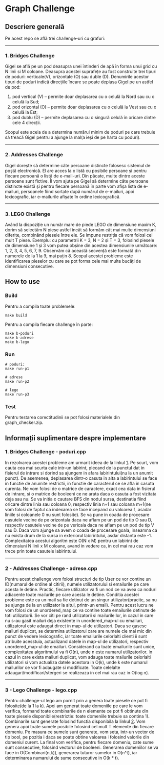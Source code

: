 # Graph Challenge


## Descriere generală
Pe acest repo se află trei challenge-uri cu grafuri:

---

### 1. Bridges Challenge
Gigel se află pe un pod deasupra unei întinderi de apă în forma unui grid cu N linii si M coloane. Deasupra acestei suprafețe au fost construite trei tipuri de poduri: verticale(V), orizontale (O) sau duble (D). Denumirile acestor tipuri de poduri indică direcțiile încare se poate deplasa Gigel pe un astfel de pod:

1. pod vertical (V) – permite doar deplasarea cu o celulă la Nord sau cu o celulă la
Sud;
2. pod orizontal (O) – permite doar deplasarea cu o celulă la Vest sau cu o celulă la
Est;
3. pod dublu (D) – permite deplasarea cu o singură celulă în oricare dintre cele 4 direcții.

Scopul este acela de a determina numărul minim de poduri pe care trebuie să treacă Gigel pentru a ajunge la mal(a ieși de pe harta cu poduri).

---

### 2. Addresses Challenge

Gigel dorește să determine câte persoane distincte folosesc sistemul de poștă electronică. El are acces la o listă cu posibile persoane și pentru fiecare persoană o listă de e-mail-uri. Din păcate, multe dintre aceste persoane sunt fictive.
Îl vom ajuta pe Gigel să determine câte persoane distincte există și pentru fiecare persoană în parte vom afișa lista de e-mailuri, persoanele fiind sortate după numărul de e-mailuri, apoi lexicografic, iar e-mailurile afișate în ordine lexicografică.

---

### 3. LEGO Challenge

Având la dispoziție un număr mare de piede LEGO de dimensiune maxim K, dorim să selectăm N piese astfel încât să formăm cât mai multe dimensiuni diferite, combinând piesele între ele. Se impune restriția că vom folosi cel mult T piese.
Exemplu: cu parametrii K = 3, N = 2 și T = 3, folosind piesele de dimensiune 1 și 3 vom putea obșine din acestea dimensiunile următoare: 1, 2, 3, 4, 5, 6, 7, 9. Observăm că această secvență este formată din numerele de la 1 la 9, mai puțin 8. Scopul acestei probleme este identificarea pieselor cu care se pot forma cele mai multe bucăți de dimensiuni consecutive. 



## How to use
### Build
Pentru a compila toate problemele:

    make build

Pentru a compila fiecare challenge în parte:

    make b-poduri
    make b-adrese
    make b-lego

### Run

    # poduri:
    make run-p1 
    
    # adrese
    make run-p2

    # lego
    make run-p3


### Test
Pentru testarea corectitudinii se pot folosi materialele din graph_checker.zip.

## Informații suplimentare despre implementare
### 1. Bridges Challenge - poduri.cpp

In rezolvarea acestei probleme am urmarit ideea de la linkul [1]. Pe scurt, vom cauta cea mai scurta cale intr-un labirint, plecand de la punctul dat in fisierul de intrare si dorind sa ajungem in afara labirintului(nu la un anumit punct). De asemenea, deplasarea dintr-o casuta in alta a labirintului se face in functie de anumite restrictii, in functie de caracterul ce se afla in casuta curenta.
Ne vom folosi de o matrice de caractere, exact cea data in fisierul de intrare, si o matrice de booleeni ce ne arata daca o casuta a fost vizitata deja sau nu.
Se va initia o cautare BFS din nodul sursa, destinatia fiind oricare dintre linia sau coloana 0, respectiv linia n+1 sau coloana m+1(ne vom folosi de faptul ca indexarea se face incepand cu valoarea 1, asadar liniile si coloanele 0 nu sunt folosite).
Se va pune in coada de procesare casutele vecine de pe orizontala daca ne aflam pe un pod de tip O sau D, respectiv casutele vecine de pe vericala daca ne aflam pe un pod de tip V sau D.
Daca vom ajunge sa avem o coada de procesare goala, inseamna ca nu exista drum de la sursa in exteriorul labirintului, asdar distanta este -1.
Complexitatea acestui algoritm este O(N x M) pentru un labirint de dimensiuni N linii x M coloane, avand in vedere ca, in cel mai rau caz vom trece prin toate casutele labirintului.

---

### 2 - Addresses Challenge - adrese.cpp
Pentru acest challenge vom folosi structuri de tip User ce vor contine un ID(numarul de ordine al citirii), numele utilizatorului si emailurile pe care acesta le detine. Practic, fiecare utilizator va fi un nod ce va avea ca noduri adiacente toate mailurile pe care acesta le detine. Conditia acestei probleme este ca un mail sa fie detinut de un singur utilizator(pracitc, sa nu se ajunga de la un utilizator la altul, printr-un email). Pentru acest lucru ne vom folosi de un unordered_map ce va contine toate emailurile detinute de toti utilizatorii.
Se vor citi pe rand utilizatorii si mailurile lor, in cazul in care nu s-au gasit mailuri deja existente in unordered_map-ul cu emailuri, utilizatorul este adaugat direct in map-ul de utilizatori. Daca se gasesc mailuri duplicat, se determina utilizatorul care are numele cle mai mic din punct de vedere lexicografic, iar toate emailurile celorlalti clienti ii sunt atribuite acesstuia, actualizand datele in map-ul de utilizatori, respectiv unordered_map-ul de emailuri.
Considerand ca toate emailurile sunt unice, complexitatea algoritmului va fi O(n), unde n este numarul utilizatorilor. In cazul in care exista mailuri duplicat, vom adauga toate mailurile celorlalti utilizatori si vom actualiza datele acestora in O(k), unde k este numarul mailurilor ce vor fi adaugate si modificate. Toate celelalte adaugari/modificari/stergeri se realizeaza in cel mai rau caz in O(log n).

---

### 3 - Lego Challenge - lego.cpp
Pentru challenge-ul lego am pornit prin a genera toate piesele ce pot fi folosite(de la 1 la k). Apoi am generat toate domeniile pe care le vom verifica, formand toate combinarile de n elemente ce pot fi obtinute din toate piesele disponibile(restrictie: toate domeniile trebuie sa contina 1). Combinarile sunt generate folosind functia  disponibila la linkul [2]. Vom genera apoi toate sumele posibile folosind cel mult T elemente din fiecare domeniu. Pe masura ce sumele sunt generate, vom seta, intr-un vector de tip bool, pe pozitia i daca se poate obtine valoarea i folosind valorile din domeniul curent. La final vom verifica, pentru fiecare domeniu, cate sume sunt consecutive, folosind vectorul de booleeni.
Generarea domeniilor se va face in O(Combinari(n,k)), generarea tuturor sumelor in O(n^t), iar determinarea numarului de sume consecutive in O(k * t).

[1]: https://www.geeksforgeeks.org/shortest-path-in-a-binary-maze/
[2]: https://ocw.cs.pub.ro/courses/pa/laboratoare/laborator-05#backtracking_taierea_ramurilor_nefolositoare1
